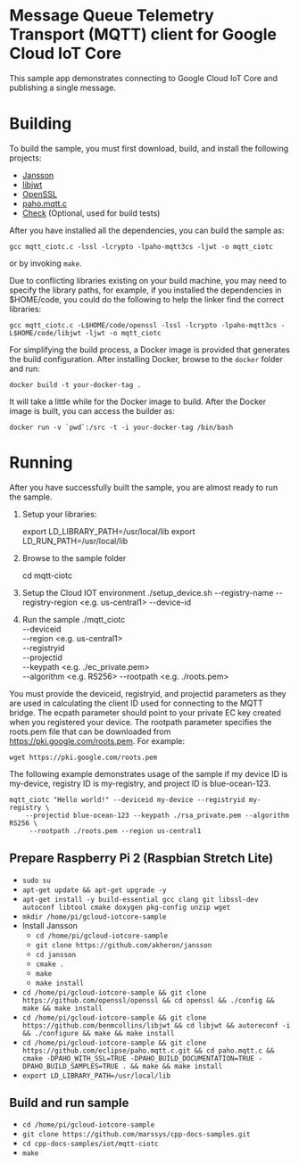 # Message Queue Telemetry Transport (MQTT) client for Google Cloud IoT Core
This sample app demonstrates connecting to Google Cloud IoT Core and publishing
a single message.

# Building
To build the sample, you must first download, build, and install the following
projects:

* [Jansson](https://github.com/akheron/jansson)
* [libjwt](https://github.com/benmcollins/libjwt)
* [OpenSSL](https://github.com/openssl/openssl)
* [paho.mqtt.c](https://github.com/eclipse/paho.mqtt.c)
* [Check](https://github.com/libcheck/check) (Optional, used for build tests)

After you have installed all the dependencies, you can build the sample as:

    gcc mqtt_ciotc.c -lssl -lcrypto -lpaho-mqtt3cs -ljwt -o mqtt_ciotc

or by invoking `make`.

Due to conflicting libraries existing on your build machine, you may need to
specify the library paths, for example, if you installed the dependencies in
$HOME/code, you could do the following to help the linker find the correct
libraries:

    gcc mqtt_ciotc.c -L$HOME/code/openssl -lssl -lcrypto -lpaho-mqtt3cs -L$HOME/code/libjwt -ljwt -o mqtt_ciotc

For simplifying the build process, a Docker image is provided that generates
the build configuration. After installing Docker, browse to the `docker` folder
and run:

    docker build -t your-docker-tag .

It will take a little while for the Docker image to build. After the Docker
image is built, you can access the builder as:

    docker run -v `pwd`:/src -t -i your-docker-tag /bin/bash

# Running
After you have successfully built the sample, you are almost ready to run the
sample.

1. Setup your libraries:

    export LD_LIBRARY_PATH=/usr/local/lib
    export LD_RUN_PATH=/usr/local/lib

2. Browse to the sample folder

    cd mqtt-ciotc

3. Setup the Cloud IOT environment
    ./setup_device.sh --registry-name <Your registry id> --registry-region <e.g. us-central1> --device-id <Your device ID>

4. Run the sample
    ./mqtt_ciotc <message> \
        --deviceid <your device id>\
        --region <e.g. us-central1>\
        --registryid <your registry id>\
        --projectid <your project id>\
        --keypath <e.g. ./ec_private.pem>\
        --algorithm <e.g. RS256>
        --rootpath <e.g. ./roots.pem>

You must provide the deviceid, registryid, and projectid parameters as they are
used in calculating the client ID used for connecting to the MQTT bridge. The
ecpath parameter should point to your private EC key created when you registered
your device. The rootpath parameter specifies the roots.pem file that can be
downloaded from https://pki.google.com/roots.pem. For example:

    wget https://pki.google.com/roots.pem

The following example demonstrates usage of the sample if my device ID is
my-device, registry ID is my-registry, and project ID is blue-ocean-123.

    mqtt_ciotc "Hello world!" --deviceid my-device --registryid my-registry \
        --projectid blue-ocean-123 --keypath ./rsa_private.pem --algorithm RS256 \
         --rootpath ./roots.pem --region us-central1
    
## Prepare Raspberry Pi 2 (Raspbian Stretch Lite)
- `sudo su`
- `apt-get update && apt-get upgrade -y`
- `apt-get install -y build-essential gcc clang git libssl-dev autoconf libtool cmake doxygen pkg-config unzip wget`
- `mkdir /home/pi/gcloud-iotcore-sample`
- Install Jansson
  - `cd /home/pi/gcloud-iotcore-sample`
  - `git clone https://github.com/akheron/jansson`
  - `cd jansson`
  - `cmake .`
  - `make`
  - `make install`
- `cd /home/pi/gcloud-iotcore-sample && git clone https://github.com/openssl/openssl && cd openssl && ./config && make && make install`
- `cd /home/pi/gcloud-iotcore-sample && git clone https://github.com/benmcollins/libjwt && cd libjwt && autoreconf -i && ./configure && make && make install`
- `cd /home/pi/gcloud-iotcore-sample && git clone https://github.com/eclipse/paho.mqtt.c.git && cd paho.mqtt.c && cmake -DPAHO_WITH_SSL=TRUE -DPAHO_BUILD_DOCUMENTATION=TRUE -DPAHO_BUILD_SAMPLES=TRUE . && make && make install`
- `export LD_LIBRARY_PATH=/usr/local/lib`
## Build and run sample
- `cd /home/pi/gcloud-iotcore-sample`
- `git clone https://github.com/marssys/cpp-docs-samples.git`
- `cd cpp-docs-samples/iot/mqtt-ciotc`
- `make`

